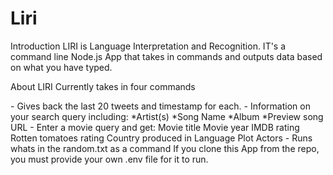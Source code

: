 # Liri
Introduction
LIRI is Language Interpretation and Recognition. IT's a command line Node.js App that takes in commands and outputs data based on what you have typed.

About
LIRI Currently takes in four commands

<my-tweets> - Gives back the last 20 tweets and timestamp for each.
<spotify-this-song> - Information on your search query including:
*Artist(s)
*Song Name
*Album
*Preview song URL
<movie-this> - Enter a movie query and get:
Movie title
Movie year
IMDB rating
Rotten tomatoes rating
Country produced in
Language
Plot
Actors
<do-what-it-says> - Runs whats in the random.txt as a command
If you clone this App from the repo, you must provide your own .env file for it to run.
